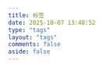 ```yaml
---
title: 标签
date: 2025-10-07 13:48:52
type: "tags"
layout: "tags"
comments: false
aside: false
---
```


